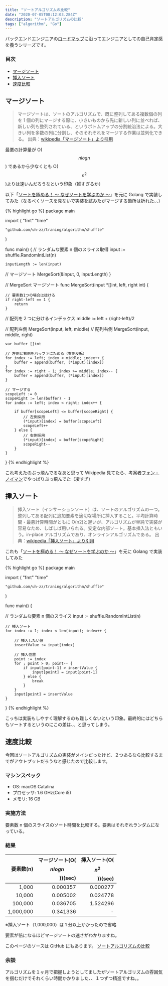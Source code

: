 ```yaml
---
title: "ソートアルゴリズムの比較"
date: "2020-07-05T08:12:03.284Z"
description: "ソートアルゴリズムの比較"
tags: ["algorithm", "Go"]
---
```


バックエンドエンジニアの[ロードマップ][ロードマップ]に沿ってエンジニアとしての自己肯定感を養うシリーズです。

### 目次

- [マージソート](#マージソート)
- [挿入ソート](#挿入ソート)
- [速度比較](#速度比較)

## マージソート

> マージソートは、ソートのアルゴリズムで、既に整列してある複数個の列を 1 個の列にマージする際に、小さいものから先に新しい列に並べれば、新しい列も整列されている、というボトムアップの分割統治法による。大きい列を多数の列に分割し、そのそれぞれをマージする作業は並列化できる。
> 出典：[wikipedia「マージソート」より引用][マージソート]

最悪の計算量が O($$ n log n $$) であるから少なくとも O($$ n^{2} $$)よりは速いんだろうなという印象（雑すぎるか）

以下「[ソートを極める！ 〜 なぜソートを学ぶのか 〜][ソートを極める！ 〜 なぜソートを学ぶのか 〜]」を元に Golang で実装してみた（なるべくソースを見ないで実装を試みたがマージする箇所は折れた、、）

{% highlight go %}
package main

import (
"fmt"
"time"

    "github.com/uh-zz/traning/algorithm/shuffle"

)

func main() {
// ランダムな要素 n 個のスライス取得
input := shuffle.RandomIntList(n)

    inputLength := len(input)

// マージソート
MergeSort(&input, 0, inputLength)
}

// MergeSort マージソート
func MergeSort(input \*[]int, left, right int) {

    // 要素数1つの場合は抜ける
    if right-left == 1 {
    	return
    }

// 配列を２つに分けるインデックス
middle := left + (right-left)/2

// 配列左側
MergeSort(input, left, middle)
// 配列右側
MergeSort(input, middle, right)

    var buffer []int

    // 左側と右側をバッファにためる（右側反転）
    for index := left; index < middle; index++ {
    	buffer = append(buffer, (*input)[index])
    }
    for index := right - 1; index >= middle; index-- {
    	buffer = append(buffer, (*input)[index])
    }

    // マージする
    scopeLeft := 0
    scopeRight := len(buffer) - 1
    for index := left; index < right; index++ {

    	if buffer[scopeLeft] <= buffer[scopeRight] {
    		// 左側採用
    		(*input)[index] = buffer[scopeLeft]
    		scopeLeft++
    	} else {
    		// 右側採用
    		(*input)[index] = buffer[scopeRight]
    		scopeRight--
    	}
    }

}
{% endhighlight %}

これ考えたのぶっ飛んでるなあと思って Wikipedia 見てたら、考案者[フォン・ノイマン][ノイマン]でやっぱりぶっ飛んでた（凄すぎ）

## 挿入ソート

> 挿入ソート（インサーションソート）は、ソートのアルゴリズムの一つ。整列してある配列に追加要素を適切な場所に挿入すること。平均計算時間・最悪計算時間がともに O(n2)と遅いが、アルゴリズムが単純で実装が容易なため、しばしば用いられる。安定な内部ソート。基本挿入法ともいう。in-place アルゴリズムであり、オンラインアルゴリズムである。
> 出典：[wikipedia「挿入ソート」より引用][挿入ソート]

これも「[ソートを極める！ 〜 なぜソートを学ぶのか 〜][ソートを極める！ 〜 なぜソートを学ぶのか 〜]」を元に Golang で実装してみた

{% highlight go %}
package main

import (
"fmt"
"time"

    "github.com/uh-zz/traning/algorithm/shuffle"

)

func main() {

// ランダムな要素 n 個のスライス
input := shuffle.RandomIntList(n)

    // 挿入ソート
    for index := 1; index < len(input); index++ {

    	// 挿入したい値
    	insertValue := input[index]

    	// 挿入位置
    	point := index
    	for ; point > 0; point-- {
    		if input[point-1] > insertValue {
    			input[point] = input[point-1]
    		} else {
    			break
    		}
    	}
    	input[point] = insertValue
    }

}
{% endhighlight %}

こっちは実装もしやすく理解するのも難しくないという印象。最終的にはどちらもソートするというのにこの差は、、と思ってしまう。

## 速度比較

今回はソートアルゴリズムの実装がメインだったけど、２つあるなら比較するまでがアウトプットだろうなと感じたので比較します。

### マシンスペック

- OS: macOS Catalina
- プロセッサ: 1.6 GHz(Core i5)
- メモリ: 16 GB

### 実施方法

要素数 n 個のスライスのソート時間を比較する。要素はそれぞれランダムになっている。

### 結果

| 要素数(n) | マージソート(O($$ n log n $$))(sec) | 挿入ソート(O($$ n^{2} $$))(sec) |
| --------: | ----------------------------------: | ------------------------------: |
|     1,000 |                            0.000357 |                        0.000277 |
|    10,000 |                            0.005002 |                        0.024778 |
|   100,000 |                            0.036705 |                        1.524296 |
| 1,000,000 |                            0.341336 |                               - |

※挿入ソート（1,000,000）は 1 分以上かかったので省略

要素が倍になるほどマージソートの速さがわかりますね。

このページのソースは GitHub にもあります。
[ソートアルゴリズムの比較][ソートアルゴリズムの比較]

### 余談

アルゴリズムを１ヶ月で把握しようとしてましたがソートアルゴリズムの雰囲気を掴むだけでそれくらい時間かかりました、、１つずつ精進ですね。。

[ロードマップ]: https://github.com/kamranahmedse/developer-roadmap#back-end-roadmap
[マージソート]: https://ja.wikipedia.org/wiki/%E3%83%9E%E3%83%BC%E3%82%B8%E3%82%BD%E3%83%BC%E3%83%88#:~:text=%E3%83%9E%E3%83%BC%E3%82%B8%E3%82%BD%E3%83%BC%E3%83%88%E3%81%AF%E3%80%81%E3%82%BD%E3%83%BC%E3%83%88%E3%81%AE,%E4%BD%9C%E6%A5%AD%E3%81%AF%E4%B8%A6%E5%88%97%E5%8C%96%E3%81%A7%E3%81%8D%E3%82%8B%E3%80%82
[挿入ソート]: https://ja.wikipedia.org/wiki/%E6%8C%BF%E5%85%A5%E3%82%BD%E3%83%BC%E3%83%88
[ノイマン]: https://ja.wikipedia.org/wiki/%E3%82%B8%E3%83%A7%E3%83%B3%E3%83%BB%E3%83%95%E3%82%A9%E3%83%B3%E3%83%BB%E3%83%8E%E3%82%A4%E3%83%9E%E3%83%B3
[ソートアルゴリズムの比較]: https://github.com/uh-zz/traning/tree/master/algorithm
[ソートを極める！ 〜 なぜソートを学ぶのか 〜]: https://qiita.com/drken/items/44c60118ab3703f7727f
